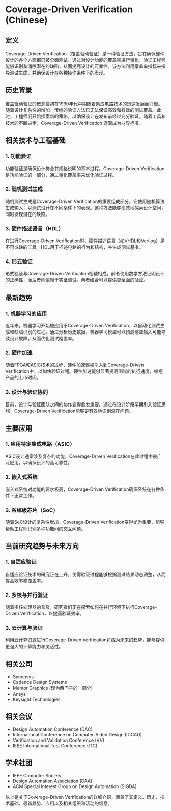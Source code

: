 # Coverage-Driven Verification (Chinese)

## 定义
Coverage-Driven Verification（覆盖驱动验证）是一种验证方法，旨在确保硬件设计的各个方面都已被全面测试。通过对设计功能的覆盖率进行量化，验证工程师能够识别和消除潜在的缺陷，从而提高设计的可靠性。该方法利用覆盖率指标来指导测试生成，并确保设计在各种操作条件下的表现。

## 历史背景
覆盖驱动验证的概念最初在1990年代中期随着集成电路技术的迅速发展而兴起。随着设计复杂性的增加，传统的验证方法已无法保证高效和有效的测试覆盖。此时，工程师们开始探索新的策略，以确保设计在发布前经过充分验证。随着工具和技术的不断进步，Coverage-Driven Verification 逐渐成为业界标准。

## 相关技术与工程基础

### 1. 功能验证
功能验证是确保设计符合其规格说明的基本过程。Coverage-Driven Verification 是功能验证的一部分，通过量化覆盖率来优化验证过程。

### 2. 随机测试生成
随机测试生成是Coverage-Driven Verification的重要组成部分。它使用随机算法生成输入，以测试设计在不同条件下的表现。这种方法能够高效地探索设计空间，同时发现潜在的缺陷。

### 3. 硬件描述语言（HDL）
在进行Coverage-Driven Verification时，硬件描述语言（如VHDL和Verilog）是不可或缺的工具。HDL用于描述电路的行为和结构，并生成测试基准。

### 4. 形式验证
形式验证与Coverage-Driven Verification相辅相成。前者使用数学方法证明设计的正确性，而后者则依赖于实证测试。两者结合可以提供更全面的验证。

## 最新趋势

### 1. 机器学习的应用
近年来，机器学习开始被应用于Coverage-Driven Verification，以自动化测试生成和缺陷识别的过程。通过分析历史数据，机器学习模型可以预测哪些输入可能导致设计故障，从而优化测试覆盖率。

### 2. 硬件加速
随着FPGA和ASIC技术的进步，硬件加速器被引入到Coverage-Driven Verification中，以加快验证过程。硬件加速能够显著提高测试的执行速度，缩短产品的上市时间。

### 3. 设计与验证协同
目前，设计与验证团队之间的协作变得愈发重要。通过在设计阶段早期引入验证思想，Coverage-Driven Verification能够更有效地识别潜在问题。

## 主要应用

### 1. 应用特定集成电路（ASIC）
ASIC设计通常涉及复杂的功能，Coverage-Driven Verification在此过程中被广泛应用，以确保设计的高可靠性。

### 2. 嵌入式系统
嵌入式系统对功能的要求极高，Coverage-Driven Verification确保系统在各种条件下正常工作。

### 3. 系统级芯片（SoC）
随着SoC设计的复杂性增加，Coverage-Driven Verification变得尤为重要，能够帮助工程师识别多种功能间的交互问题。

## 当前研究趋势与未来方向

### 1. 自适应验证
自适应验证技术的研究正在上升，使得验证过程能够根据测试结果动态调整，从而提高效率和覆盖率。

### 2. 多核与并行验证
随着多核处理器的普及，研究者们正在探索如何在并行环境下执行Coverage-Driven Verification，以提高验证效率。

### 3. 云计算与验证
利用云计算资源进行Coverage-Driven Verification将成为未来的趋势，能够提供更强大的计算能力和灵活性。

## 相关公司
- Synopsys
- Cadence Design Systems
- Mentor Graphics (现为西门子的一部分)
- Ansys
- Keysight Technologies

## 相关会议
- Design Automation Conference (DAC)
- International Conference on Computer-Aided Design (ICCAD)
- Verification and Validation Conference (VV)
- IEEE International Test Conference (ITC)

## 学术社团
- IEEE Computer Society
- Design Automation Association (DAA)
- ACM Special Interest Group on Design Automation (SIGDA)

以上是关于Coverage-Driven Verification的详细介绍，涵盖了其定义、历史、技术基础、最新趋势、应用以及相关组织和活动的信息。